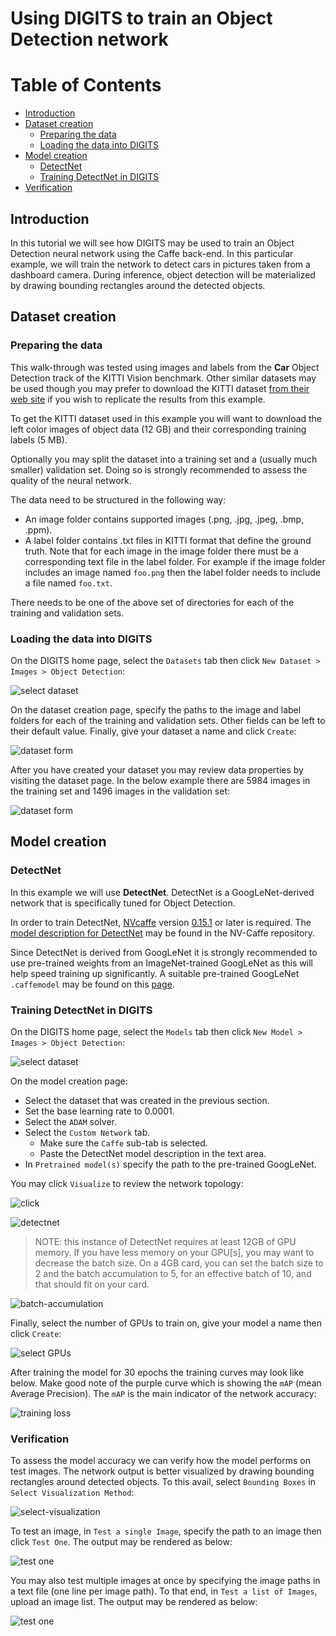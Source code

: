 # Using DIGITS to train an Object Detection network

Table of Contents
=================
* [Introduction](#introduction)
* [Dataset creation](#dataset-creation)
    * [Preparing the data](#preparing-the-data)
    * [Loading the data into DIGITS](#loading-the-data-into-digits)
* [Model creation](#model-creation)
    * [DetectNet](#detectnet)
    * [Training DetectNet in DIGITS](#training-detectnet-in-digits)
* [Verification](#verification)

## Introduction

In this tutorial we will see how DIGITS may be used to train an Object Detection neural network using the Caffe back-end.
In this particular example, we will train the network to detect cars in pictures taken from a dashboard camera.
During inference, object detection will be materialized by drawing bounding rectangles around the detected objects.

## Dataset creation

### Preparing the data

This walk-through was tested using images and labels from the **Car** Object Detection track of the KITTI Vision benchmark.
Other similar datasets may be used though you may prefer to download the KITTI dataset [from their web site](http://www.cvlibs.net/datasets/kitti/eval_object.php) if you wish to replicate the results from this example.

To get the KITTI dataset used in this example you will want to download the left color images of object data (12 GB) and their corresponding training labels (5 MB).

Optionally you may split the dataset into a training set and a (usually much smaller) validation set.
Doing so is strongly recommended to assess the quality of the neural network.

The data need to be structured in the following way:
- An image folder contains supported images (.png, .jpg, .jpeg, .bmp, .ppm).
- A label folder contains .txt files in KITTI format that define the ground truth.
Note that for each image in the image folder there must be a corresponding text file in the label folder.
For example if the image folder includes an image named `foo.png` then the label folder needs to include a file named `foo.txt`.

There needs to be one of the above set of directories for each of the training and validation sets.

### Loading the data into DIGITS

On the DIGITS home page, select the `Datasets` tab then click `New Dataset > Images > Object Detection`:

![select dataset](select-object-detection-dataset.jpg)

On the dataset creation page, specify the paths to the image and label folders for each of the training and validation sets.
Other fields can be left to their default value.
Finally, give your dataset a name and click `Create`:

![dataset form](form-object-detection-dataset.jpg)

After you have created your dataset you may review data properties by visiting the dataset page.
In the below example there are 5984 images in the training set and 1496 images in the validation set:

![dataset form](dataset-review.jpg)

## Model creation

### DetectNet

In this example we will use **DetectNet**.
DetectNet is a GoogLeNet-derived network that is specifically tuned for Object Detection.

In order to train DetectNet, [NVcaffe](https://github.com/NVIDIA/caffe) version [0.15.1](https://github.com/NVIDIA/caffe/tree/v0.15.1) or later is required.
The [model description for DetectNet](https://github.com/NVIDIA/caffe/tree/caffe-0.15/examples/kitti) may be found in the NV-Caffe repository.

Since DetectNet is derived from GoogLeNet it is strongly recommended to use pre-trained weights from an ImageNet-trained GoogLeNet as this will help speed training up significantly.
A suitable pre-trained GoogLeNet `.caffemodel` may be found on this [page](https://github.com/BVLC/caffe/tree/rc3/models/bvlc_googlenet).

### Training DetectNet in DIGITS

On the DIGITS home page, select the `Models` tab then click `New Model > Images > Object Detection`:

![select dataset](select-object-detection-model.jpg)

On the model creation page:
- Select the dataset that was created in the previous section.
- Set the base learning rate to 0.0001.
- Select the `ADAM` solver.
- Select the `Custom Network` tab.
  - Make sure the `Caffe` sub-tab is selected.
  - Paste the DetectNet model description in the text area.
- In `Pretrained model(s)` specify the path to the pre-trained GoogLeNet.

You may click `Visualize` to review the network topology:

![click](click-visualize.jpg)

![detectnet](detectnet.jpg)

> NOTE: this instance of DetectNet requires at least 12GB of GPU memory.
If you have less memory on your GPU[s], you may want to decrease the batch size.
On a 4GB card, you can set the batch size to 2 and the batch accumulation to 5, for an effective batch of 10, and that should fit on your card.

![batch-accumulation](batch-accumulation.jpg)

Finally, select the number of GPUs to train on, give your model a name then click `Create`:

![select GPUs](select-gpus.jpg)

After training the model for 30 epochs the training curves may look like below.
Make good note of the purple curve which is showing the `mAP` (mean Average Precision).
The `mAP` is the main indicator of the network accuracy:

![training loss](training-loss.jpg)

### Verification

To assess the model accuracy we can verify how the model performs on test images.
The network output is better visualized by drawing bounding rectangles around detected objects.
To this avail, select `Bounding Boxes` in `Select Visualization Method`:

![select-visualization](select-visualization.jpg)

To test an image, in `Test a single Image`, specify the path to an image then click `Test One`.
The output may be rendered as below:

![test one](test-one.jpg)

You may also test multiple images at once by specifying the image paths in a text file (one line per image path).
To that end, in `Test a list of Images`, upload an image list.
The output may be rendered as below:

![test one](test-many.jpg)

